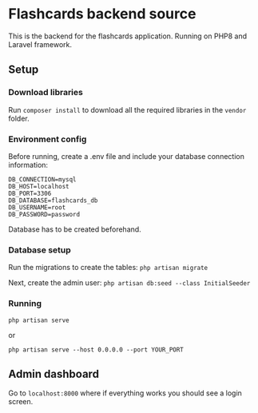 # Flashcards backend source

This is the backend for the flashcards application. Running on PHP8 and Laravel framework. 

## Setup

### Download libraries

Run `composer install` to download all the required libraries in the `vendor` folder.

### Environment config

Before running, create a .env file and include your database connection information:

```
DB_CONNECTION=mysql
DB_HOST=localhost
DB_PORT=3306
DB_DATABASE=flashcards_db
DB_USERNAME=root
DB_PASSWORD=password
```

Database has to be created beforehand.

### Database setup

Run the migrations to create the tables:
`php artisan migrate`

Next, create the admin user:
`php artisan db:seed --class InitialSeeder`

### Running

`php artisan serve`

or

`php artisan serve --host 0.0.0.0 --port YOUR_PORT`

## Admin dashboard

Go to `localhost:8000` where if everything works you should see a login screen.